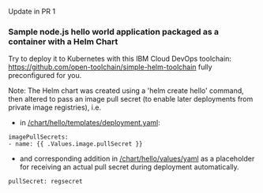 Update in PR 1


### Sample node.js hello world application packaged as a container with a Helm Chart

Try to deploy it to Kubernetes with this IBM Cloud DevOps toolchain: https://github.com/open-toolchain/simple-helm-toolchain fully preconfigured for you.


Note: The Helm chart was created using a 'helm create hello' command, then altered to pass an image pull secret (to enable later deployments from private image registries), i.e.  

- in [/chart/hello/templates/deployment.yaml](https://github.com/open-toolchain/hello-helm/blob/56ccf087e2d8fc18f7774f84f9400f02060736f2/chart/hello/templates/deployment.yaml#L18-L19):
```
imagePullSecrets:
- name: {{ .Values.image.pullSecret }}
```

- and corresponding addition in [/chart/hello/values/yaml](https://github.com/open-toolchain/hello-helm/blob/56ccf087e2d8fc18f7774f84f9400f02060736f2/chart/hello/values.yaml#L8) as a placeholder for receiving an actual pull secret during deployment automatically.
```
pullSecret: regsecret
```

